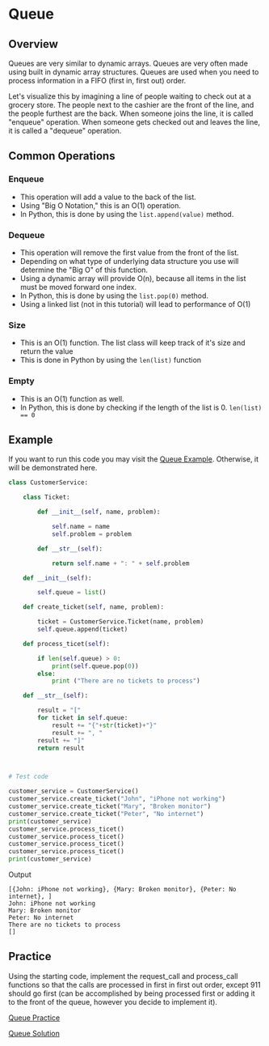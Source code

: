 # Queue

## Overview

Queues are very similar to dynamic arrays. Queues are very often made using built in dynamic array structures. Queues are used when you need to process information in a FIFO (first in, first out) order.

Let's visualize this by imagining a line of people waiting to check out at a grocery store. The people next to the cashier are the front of the line, and the people furthest are the back. When someone joins the line, it is called "enqueue" operation. When someone gets checked out and leaves the line, it is called a "dequeue" operation. 

## Common Operations

### Enqueue

* This operation will add a value to the back of the list.
* Using "Big O Notation," this is an O(1) operation.
* In Python, this is done by using the ```list.append(value)``` method.

### Dequeue

* This operation will remove the first value from the front of the list.
* Depending on what type of underlying data structure you use will determine the "Big O" of this function.
* Using a dynamic array will provide O(n), because all items in the list must be moved forward one index.
* In Python, this is done by using the ```list.pop(0)``` method.
* Using a linked list (not in this tutorial) will lead to performance of O(1)

### Size 

* This is an O(1) function. The list class will keep track of it's size and return the value
* This is done in Python by using the ```len(list)``` function

### Empty

* This is an O(1) function as well. 
* In Python, this is done by checking if the length of the list is 0. ```len(list) == 0```

## Example

If you want to run this code you may visit the [Queue Example](1-1-example.py). Otherwise, it will be demonstrated here.

```py
class CustomerService:

    class Ticket:

        def __init__(self, name, problem):

            self.name = name
            self.problem = problem

        def __str__(self):

            return self.name + ": " + self.problem

    def __init__(self):

        self.queue = list()

    def create_ticket(self, name, problem):

        ticket = CustomerService.Ticket(name, problem)
        self.queue.append(ticket)

    def process_ticet(self):

        if len(self.queue) > 0:
            print(self.queue.pop(0))
        else:
            print ("There are no tickets to process")

    def __str__(self):

        result = "["
        for ticket in self.queue:
            result += "{"+str(ticket)+"}"
            result += ", "
        result += "]"
        return result



# Test code

customer_service = CustomerService()
customer_service.create_ticket("John", "iPhone not working")
customer_service.create_ticket("Mary", "Broken monitor")
customer_service.create_ticket("Peter", "No internet")
print(customer_service)
customer_service.process_ticet()
customer_service.process_ticet()
customer_service.process_ticet()
customer_service.process_ticet()
print(customer_service)
```

Output

```
[{John: iPhone not working}, {Mary: Broken monitor}, {Peter: No internet}, ]
John: iPhone not working
Mary: Broken monitor
Peter: No internet
There are no tickets to process
[]
```

## Practice

Using the starting code, implement the request_call and process_call functions so that the calls are processed in first in first out order, except 911 should go first (can be accomplished by being processed first or adding it to the front of the queue, however you decide to implement it).

[Queue Practice](1-2-practice.py)

[Queue Solution](1-3-solution.py)
